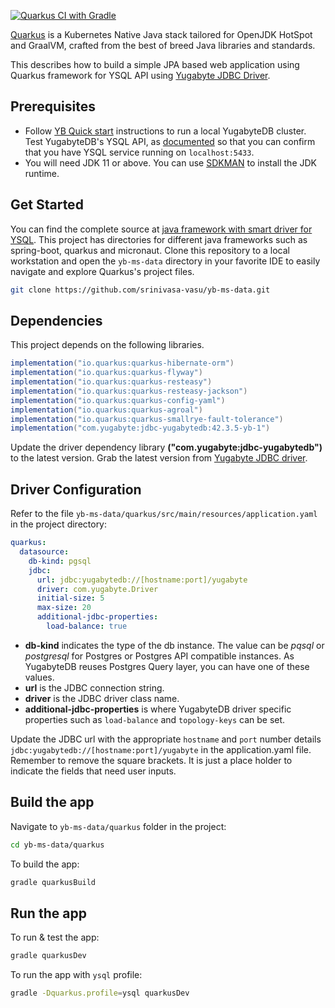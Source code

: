 [![Quarkus CI with Gradle](https://github.com/srinivasa-vasu/yb-ms-data/actions/workflows/gradle-quarkus.yml/badge.svg?branch=main)](https://github.com/srinivasa-vasu/yb-ms-data/actions/workflows/gradle-quarkus.yml)

[Quarkus](https://quarkus.io/) is a Kubernetes Native Java stack tailored for OpenJDK HotSpot and GraalVM, crafted from the best of breed Java libraries and standards.

This describes how to build a simple JPA based web application using Quarkus framework for YSQL API using [Yugabyte JDBC Driver](https://docs.yugabyte.com/latest/integrations/jdbc-driver/).

## Prerequisites

- Follow [YB Quick start](https://docs.yugabyte.com/latest/quick-start/) instructions to run a local YugabyteDB cluster. Test YugabyteDB's YSQL API, as [documented](../../quick-start/explore/ysql/) so that you can confirm that you have YSQL service running on `localhost:5433`.
- You will need JDK 11 or above. You can use [SDKMAN](https://sdkman.io/install) to install the JDK runtime.

## Get Started

You can find the complete source at [java framework with smart driver for YSQL](https://github.com/yugabyte/yb-ms-data.git). This project has directories for different java frameworks such as spring-boot, quarkus and micronaut. Clone this repository to a local workstation and open the `yb-ms-data` directory in your favorite IDE to easily navigate and explore Quarkus's project files.

```sh
git clone https://github.com/srinivasa-vasu/yb-ms-data.git
```

## Dependencies

This project depends on the following libraries.
```gradle
implementation("io.quarkus:quarkus-hibernate-orm")
implementation("io.quarkus:quarkus-flyway")
implementation("io.quarkus:quarkus-resteasy")
implementation("io.quarkus:quarkus-resteasy-jackson")
implementation("io.quarkus:quarkus-config-yaml")
implementation("io.quarkus:quarkus-agroal")
implementation("io.quarkus:quarkus-smallrye-fault-tolerance")
implementation("com.yugabyte:jdbc-yugabytedb:42.3.5-yb-1")
```
Update the driver dependency library **("com.yugabyte:jdbc-yugabytedb")** to the latest version. Grab the latest version from [Yugabyte JDBC driver](https://docs.yugabyte.com/latest/integrations/jdbc-driver/).

## Driver Configuration

Refer to the file `yb-ms-data/quarkus/src/main/resources/application.yaml` in the project directory:

```yml
quarkus:
  datasource:
    db-kind: pgsql
    jdbc:
      url: jdbc:yugabytedb://[hostname:port]/yugabyte
      driver: com.yugabyte.Driver
      initial-size: 5
      max-size: 20
      additional-jdbc-properties:
        load-balance: true
```

- **db-kind** indicates the type of the db instance. The value can be *pqsql* or *postgresql* for Postgres or Postgres API compatible instances. As YugabyteDB reuses Postgres Query layer, you can have one of these values.
- **url** is the JDBC connection string.
- **driver** is the JDBC driver class name.
- **additional-jdbc-properties** is where YugabyteDB driver specific properties such as `load-balance` and `topology-keys` can be set.

Update the JDBC url with the appropriate `hostname` and `port` number details `jdbc:yugabytedb://[hostname:port]/yugabyte` in the application.yaml file. Remember to remove the square brackets. It is just a place holder to indicate the fields that need user inputs.

## Build the app

Navigate to `yb-ms-data/quarkus` folder in the project:

```sh
cd yb-ms-data/quarkus
```

To build the app:

```sh
gradle quarkusBuild
```

## Run the app

To run & test the app:

```sh
gradle quarkusDev
```

To run the app with `ysql` profile:
```sh
gradle -Dquarkus.profile=ysql quarkusDev
```